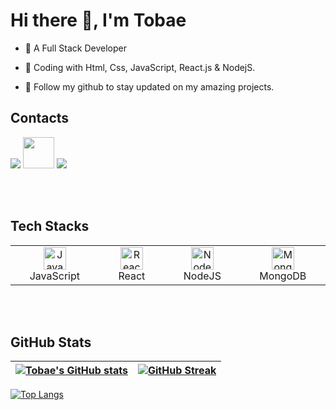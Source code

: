            
 
# Hi there 👋, I'm Tobae
 
- 🌱 A Full Stack Developer 
 
- 🚀 Coding with Html, Css, JavaScript, React.js & NodejS.
 
- 💞️ Follow my github to stay updated on my amazing projects.
 
## Contacts

<p>
<a href = "https://www.linkedin.com/in/tobechukwu-odibeli-557074238"><img src="https://img.icons8.com/fluent/48/000000/linkedin.png"/></a>
<a href = "https://x.com/tobae_o?s=21&t=tnbJgQNGxrsKj8cjphxyPg"><img src="https://img.icons8.com/fluent/wCo0O5X01IHO/twitterx.png"  width="50" height="50"/></a>
<a href = "https://instagram.com/tobae_o?igshid=YmMyMTA2M2Y="><img src="https://img.icons8.com/fluent/48/000000/instagram-new.png"/></a>
<!-- <a href="mailto:tobechukwuodibeli@gmail.com"><img src="https://img.icons8.com/fluent/48/000000/gmail.png"/></a> -->
           
</p> <br><br>

## Tech Stacks

 <table>
     <tbody>
  <tr>    
 <td align="Center" width="10%">
    <a href="https://developer.mozilla.org/en-US/docs/Web/JavaScript" target="_blank" rel="noreferrer"><img src="https://raw.githubusercontent.com/danielcranney/readme-generator/main/public/icons/skills/javascript-colored.svg" width="36" height="36" alt="Javascript" /></a>
    <br>JavaScript
    </td> 
   <td align="Center" width="10%"> 
 <a href="https://reactjs.org/" target="_blank" rel="noreferrer"><img src="https://raw.githubusercontent.com/danielcranney/readme-generator/main/public/icons/skills/react-colored.svg" width="36" height="36" alt="React" /></a>
    <br>React
    </td>   
   
  <td align="Center" width="10%">
      <a href="https://nodejs.org/en/" target="_blank" rel="noreferrer"><img src="https://raw.githubusercontent.com/danielcranney/readme-generator/main/public/icons/skills/nodejs-colored.svg" width="36" height="36" alt="NodeJS" /></a>
    <br>NodeJS
    </td>   
    <td align="Center" width="10%">  
<a href="https://www.mongodb.com/" target="_blank" rel="noreferrer"><img src="https://raw.githubusercontent.com/danielcranney/readme-generator/main/public/icons/skills/mongodb-colored.svg" width="36" height="36" alt="MongoDB" /></a>
    <br>MongoDB
    </td>    
      </tr>
</tbody>
  </table><br><br>
  
  ## GitHub Stats

| [![Tobae's GitHub stats](https://github-readme-stats.vercel.app/api?username=TOBAE&show_icons=true&theme=tokyonight)](https://github.com/TOBAE/github-readme-stats) | [![GitHub Streak](https://streak-stats.demolab.com?user=TOBAE&theme=tokyonight)](https://git.io/streak-stats) |
| :--- | ---: |

[![Top Langs](https://github-readme-stats.vercel.app/api/top-langs/?username=TOBAE&layout=compact&theme=dark)](https://github.com/TOBAE/github-readme-stats) 
